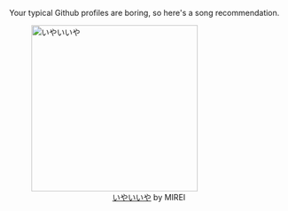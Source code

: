 Your typical Github profiles are boring, so here's a song recommendation.
<figure><img width="300" height="300" src="https://i.scdn.co/image/ab67616d0000b273cdc2e715a812073f797c4ba8" alt="いやいいや" /><figcaption align="center"><a href="https://open.spotify.com/track/68eu0BjpXGvAqq2ctalMsY" target="_blank">いやいいや</a> by MIREI</figcaption></figure>
